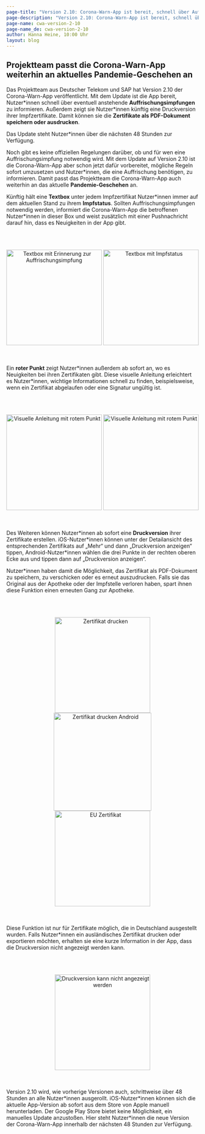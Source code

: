 ```yaml
---
page-title: "Version 2.10: Corona-Warn-App ist bereit, schnell über Auffrischungsimpfungen zu informieren"
page-description: "Version 2.10: Corona-Warn-App ist bereit, schnell über Auffrischungsimpfungen zu informieren"
page-name: cwa-version-2-10
page-name_de: cwa-version-2-10
author: Hanna Heine, 10:00 Uhr 
layout: blog
---
```


## Projektteam passt die Corona-Warn-App weiterhin an aktuelles Pandemie-Geschehen an

Das Projektteam aus Deutscher Telekom und SAP hat Version 2.10 der Corona-Warn-App veröffentlicht. Mit dem Update ist die App bereit, Nutzer\*innen schnell über eventuell anstehende **Auffrischungsimpfungen** zu informieren. Außerdem zeigt sie Nutzer\*innen künftig eine Druckversion ihrer Impfzertifikate. Damit können sie die **Zertifikate als PDF-Dokument speichern oder ausdrucken**.

Das Update steht Nutzer*innen über die nächsten 48 Stunden zur Verfügung.


<!-- overview -->

Noch gibt es keine offiziellen Regelungen darüber, ob und für wen eine Auffrischungsimpfung notwendig wird. Mit dem Update auf Version 2.10 ist die Corona-Warn-App aber schon jetzt dafür vorbereitet, mögliche Regeln sofort umzusetzen und Nutzer\*innen, die eine Auffrischung benötigen, zu informieren. Damit passt das Projektteam die Corona-Warn-App auch weiterhin an das aktuelle **Pandemie-Geschehen** an. 

Künftig hält eine **Textbox** unter jedem Impfzertifikat Nutzer\*innen immer auf dem aktuellen Stand zu ihrem **Impfstatus**. Sollten Auffrischungsimpfungen notwendig werden, informiert die Corona-Warn-App die betroffenen Nutzer\*innen in dieser Box und weist zusätzlich mit einer Pushnachricht darauf hin, dass es Neuigkeiten in der App gibt.
 

<br></br>
<center> 
<img src="./impfstatus(1).png" title="Textbox mit Erinnerung zur Auffrischungsimpfung" style="align: center" width=250> 
<img src="./impfstatus(2).png" title="Textbox mit Impfstatus" style="align: center" width=250>
</center>
<br></br>

Ein **roter Punkt** zeigt Nutzer\*innen außerdem ab sofort an, wo es Neuigkeiten bei ihren Zertifikaten gibt. Diese visuelle Anleitung erleichtert es Nutzer\*innen, wichtige Informationen schnell zu finden, beispielsweise, wenn ein Zertifikat abgelaufen oder eine Signatur ungültig ist. 

<br></br>
<center> 
<img src="./red_dot_1_de.png" title="Visuelle Anleitung mit rotem Punkt" style="align: center" width=250> 
<img src="./red_dot_2_de.png" title="Visuelle Anleitung mit rotem Punkt" style="align: center" width=250>
</center>
<br></br>

Des Weiteren können Nutzer\*innen ab sofort eine **Druckversion** ihrer Zertifikate erstellen. iOS-Nutzer\*innen können unter der Detailansicht des entsprechenden Zertifikats auf „Mehr“ und dann „Druckversion anzeigen“ tippen, Android-Nutzer*innen wählen die drei Punkte in der rechten oberen Ecke aus und tippen dann auf „Druckversion anzeigen“. 

Nutzer\*innen haben damit die Möglichkeit, das Zertifikat als PDF-Dokument zu speichern, zu verschicken oder es erneut auszudrucken. Falls sie das Original aus der Apotheke oder der Impfstelle verloren haben, spart ihnen diese Funktion einen erneuten Gang zur Apotheke. 

<br></br>
<center> 
<img src="./ios_print_1_de.png" title="Zertifikat drucken" style="align: center" width=250>
<img src="./PrintVaccinationFragment_de.png" title="Zertifikat drucken Android" style="align: center" width=256>
<img src="./ios_print_2_de.png" title="EU Zertifikat" style="align: center" width=250>
</center>
<br></br>

Diese Funktion ist nur für Zertifikate möglich, die in Deutschland ausgestellt wurden. Falls Nutzer\*innen ein ausländisches Zertifikat drucken oder exportieren möchten, erhalten sie eine kurze Information in der App, dass die Druckversion nicht angezeigt werden kann. 

<br></br>
<center>
<img src="./drucken-nicht-möglich.png" title="Druckversion kann nicht angezeigt werden" style="align: center" width=250>
</center>
<br></br>

Version 2.10 wird, wie vorherige Versionen auch, schrittweise über 48 Stunden an alle Nutzer\*innen ausgerollt. iOS-Nutzer\*innen können sich die aktuelle App-Version ab sofort aus dem Store von Apple manuell herunterladen. Der Google Play Store bietet keine Möglichkeit, ein manuelles Update anzustoßen. Hier steht Nutzer\*innen die neue Version der Corona-Warn-App innerhalb der nächsten 48 Stunden zur Verfügung.
